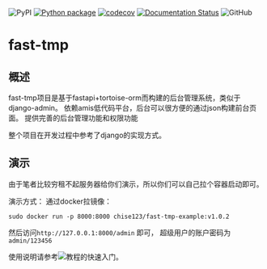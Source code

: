 ![PyPI](https://img.shields.io/pypi/v/fast-tmp?color=gree)
[![Python package](https://github.com/Chise1/fast-tmp/actions/workflows/python-package.yml/badge.svg)](https://github.com/Chise1/fast-tmp/actions/workflows/python-package.yml)
[![codecov](https://codecov.io/gh/Chise1/fast-tmp/branch/main/graph/badge.svg?token=7CZE532R0H)](https://codecov.io/gh/Chise1/fast-tmp)
[![Documentation Status](https://readthedocs.org/projects/fast-tmp/badge/?version=latest)](https://fast-tmp.readthedocs.io/?badge=latest)
![GitHub](https://img.shields.io/github/license/Chise1/fast-tmp)

# fast-tmp

## 概述

fast-tmp项目是基于fastapi+tortoise-orm而构建的后台管理系统，类似于django-admin。
依赖amis低代码平台，后台可以很方便的通过json构建前台页面。
提供完善的后台管理功能和权限功能

整个项目在开发过程中参考了django的实现方式。

## 演示

由于笔者比较穷租不起服务器给你们演示，所以你们可以自己拉个容器启动即可。

演示方式：
通过docker拉镜像：

```shell
sudo docker run -p 8000:8000 chise123/fast-tmp-example:v1.0.2
```

然后访问```http://127.0.0.1:8000/admin``` 即可，
超级用户的账户密码为```admin/123456```

使用说明请参考![教程](fast-tmp.readthedocs.io/?badge=latest)的快速入门。